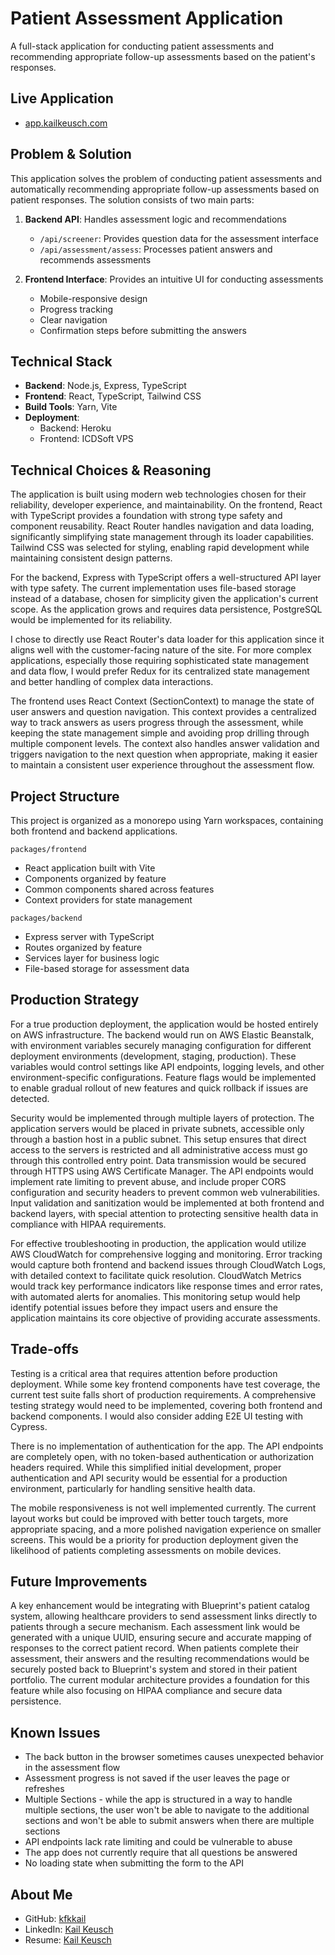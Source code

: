 # Patient Assessment Application

A full-stack application for conducting patient assessments and recommending appropriate follow-up assessments based on the patient's responses.

## Live Application

- [app.kailkeusch.com](https://app.kailkeusch.com)

## Problem & Solution

This application solves the problem of conducting patient assessments and automatically recommending appropriate follow-up assessments based on patient responses. The solution consists of two main parts:

1. **Backend API**: Handles assessment logic and recommendations

   - `/api/screener`: Provides question data for the assessment interface
   - `/api/assessment/assess`: Processes patient answers and recommends assessments

2. **Frontend Interface**: Provides an intuitive UI for conducting assessments
   - Mobile-responsive design
   - Progress tracking
   - Clear navigation
   - Confirmation steps before submitting the answers

## Technical Stack

- **Backend**: Node.js, Express, TypeScript
- **Frontend**: React, TypeScript, Tailwind CSS
- **Build Tools**: Yarn, Vite
- **Deployment**:
  - Backend: Heroku
  - Frontend: ICDSoft VPS

## Technical Choices & Reasoning

The application is built using modern web technologies chosen for their reliability, developer experience, and maintainability. On the frontend, React with TypeScript provides a foundation with strong type safety and component reusability. React Router handles navigation and data loading, significantly simplifying state management through its loader capabilities. Tailwind CSS was selected for styling, enabling rapid development while maintaining consistent design patterns.

For the backend, Express with TypeScript offers a well-structured API layer with type safety. The current implementation uses file-based storage instead of a database, chosen for simplicity given the application's current scope. As the application grows and requires data persistence, PostgreSQL would be implemented for its reliability.

I chose to directly use React Router's data loader for this application since it aligns well with the customer-facing nature of the site. For more complex applications, especially those requiring sophisticated state management and data flow, I would prefer Redux for its centralized state management and better handling of complex data interactions.

The frontend uses React Context (SectionContext) to manage the state of user answers and question navigation. This context provides a centralized way to track answers as users progress through the assessment, while keeping the state management simple and avoiding prop drilling through multiple component levels. The context also handles answer validation and triggers navigation to the next question when appropriate, making it easier to maintain a consistent user experience throughout the assessment flow.

## Project Structure

This project is organized as a monorepo using Yarn workspaces, containing both frontend and backend applications.

`packages/frontend`

- React application built with Vite
- Components organized by feature
- Common components shared across features
- Context providers for state management

`packages/backend`

- Express server with TypeScript
- Routes organized by feature
- Services layer for business logic
- File-based storage for assessment data

## Production Strategy

For a true production deployment, the application would be hosted entirely on AWS infrastructure. The backend would run on AWS Elastic Beanstalk, with environment variables securely managing configuration for different deployment environments (development, staging, production). These variables would control settings like API endpoints, logging levels, and other environment-specific configurations. Feature flags would be implemented to enable gradual rollout of new features and quick rollback if issues are detected.

Security would be implemented through multiple layers of protection. The application servers would be placed in private subnets, accessible only through a bastion host in a public subnet. This setup ensures that direct access to the servers is restricted and all administrative access must go through this controlled entry point. Data transmission would be secured through HTTPS using AWS Certificate Manager. The API endpoints would implement rate limiting to prevent abuse, and include proper CORS configuration and security headers to prevent common web vulnerabilities. Input validation and sanitization would be implemented at both frontend and backend layers, with special attention to protecting sensitive health data in compliance with HIPAA requirements.

For effective troubleshooting in production, the application would utilize AWS CloudWatch for comprehensive logging and monitoring. Error tracking would capture both frontend and backend issues through CloudWatch Logs, with detailed context to facilitate quick resolution. CloudWatch Metrics would track key performance indicators like response times and error rates, with automated alerts for anomalies. This monitoring setup would help identify potential issues before they impact users and ensure the application maintains its core objective of providing accurate assessments.

## Trade-offs

Testing is a critical area that requires attention before production deployment. While some key frontend components have test coverage, the current test suite falls short of production requirements. A comprehensive testing strategy would need to be implemented, covering both frontend and backend components. I would also consider adding E2E UI testing with Cypress.

There is no implementation of authentication for the app. The API endpoints are completely open, with no token-based authentication or authorization headers required. While this simplified initial development, proper authentication and API security would be essential for a production environment, particularly for handling sensitive health data.

The mobile responsiveness is not well implemented currently. The current layout works but could be improved with better touch targets, more appropriate spacing, and a more polished navigation experience on smaller screens. This would be a priority for production deployment given the likelihood of patients completing assessments on mobile devices.

## Future Improvements

A key enhancement would be integrating with Blueprint's patient catalog system, allowing healthcare providers to send assessment links directly to patients through a secure mechanism. Each assessment link would be generated with a unique UUID, ensuring secure and accurate mapping of responses to the correct patient record. When patients complete their assessment, their answers and the resulting recommendations would be securely posted back to Blueprint's system and stored in their patient portfolio. The current modular architecture provides a foundation for this feature while also focusing on HIPAA compliance and secure data persistence.

## Known Issues

- The back button in the browser sometimes causes unexpected behavior in the assessment flow
- Assessment progress is not saved if the user leaves the page or refreshes
- Multiple Sections - while the app is structured in a way to handle multiple sections, the user won't be able to navigate to the additional sections and won't be able to submit answers when there are multiple sections
- API endpoints lack rate limiting and could be vulnerable to abuse
- The app does not currently require that all questions be answered
- No loading state when submitting the form to the API

## About Me

- GitHub: [kfkkail](https://github.com/kfkkail)
- LinkedIn: [Kail Keusch](https://linkedin.com/in/kailkeusch)
- Resume: [Kail Keusch](https://app.kailkeusch.com/KailKeuschResume.pdf)
